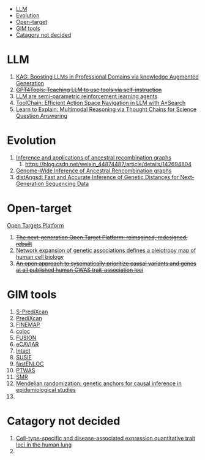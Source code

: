 
- [LLM](#llm)
- [Evolution](#evolution)
- [Open-target](#open-target)
- [GIM tools](#gim-tools)
- [Catagory not decided](#catagory-not-decided)


# LLM

1. [KAG: Boosting LLMs in Professional Domains via knowledge Augmented Generation](https://arxiv.org/abs/2409.13731)
2. ~~[GPT4Tools: Teaching LLM to use tools via self-instruction](https://arxiv.org/abs/2305.18752)~~
3. [LLM are semi-parametric reinforcement learning agents](https://papers.nips.cc/paper_files/paper/2023/file/f6b22ac37beb5da61efd4882082c9ecd-Paper-Conference.pdf)
4. [ToolChain: Efficient Action Space Navigation in LLM with A*Search](https://arxiv.org/abs/2310.13227)
5. [Learn to Explain: Multimodal Reasoning via Thought Chains for Science Question Answering](https://openreview.net/pdf?id=HjwK-Tc_Bc)


# Evolution

1. [Inference and applications of ancestral recombination graphs](https://www-nature-com.libproxy1.nus.edu.sg/articles/s41576-024-00772-4#Glos2)
      1. https://blog.csdn.net/weixin_44874487/article/details/142694804
2. [Genome-Wide Inference of Ancestral Rencombination graphs](https://journals.plos.org/plosgenetics/article?id=10.1371/journal.pgen.1004342)
3. [distAngsd: Fast and Accurate Inference of Genetic Distances for Next-Generation Sequencing Data](https://academic.oup.com/mbe/article/39/6/msac119/6596627)


# Open-target

[Open Targets Platform](https://platform.opentargets.org/)

1. ~~[The next-generation Open Target Platform: reimagined, redesigned, rebuilt](https://academic.oup.com/nar/article/51/D1/D1353/6833237)~~
2. [Network expansion of genetic associations defines a pleiotropy map of human cell biology](https://www.nature.com/articles/s41588-023-01327-9)
3. ~~[An open approach to sysematically prioritize causal variants and genes at all published human GWAS trait-association loci](https://www.nature.com/articles/s41588-021-00945-5)~~





# GIM tools

1. [S-PrediXcan](https://www.nature.com/articles/s41467-018-03621-1)
2. [PrediXcan](https://www.nature.com/articles/ng.3367)
3. [FINEMAP](https://academic.oup.com/bioinformatics/article/32/10/1493/1743040)
4. [coloc](https://journals.plos.org/plosgenetics/article?id=10.1371/journal.pgen.1004383)
5. [FUSION](https://www.nature.com/articles/ng.3506)
6. [eCAVIAR](http://dx.doi.org/10.1016/j.ajhg.2016.10.003)
7. [Intact](https://doi.org/10.1016/j.ajhg.2022.12.002)
8. [SUSIE](https://doi.org/10.1371/journal.pgen.1009440)
9. [fastENLOC](https://doi.org/10.1371/journal.pgen.1006646)
10. [PTWAS](https://doi.org/10.1371/journal.pgen.1006646)
11. [SMR](https://www.nature.com/articles/ng.3538)
12. [Mendelian randomization: genetic anchors for causal inference in epidemiological studies](https://academic.oup.com/hmg/article/23/R1/R89/2900899)
13. 



# Catagory not decided

1. [Cell-type-specific and disease-associated expression quantitative trait loci in the human lung](https://www.nature.com/articles/s41588-024-01702-0)
2. 